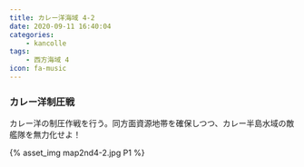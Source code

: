 ```yaml
---
title: カレー洋海域 4-2
date: 2020-09-11 16:40:04
categories:
    - kancolle
tags:
    - 西方海域 4
icon: fa-music
---
```


### カレー洋制圧戦
カレー洋の制圧作戦を行う。同方面資源地帯を確保しつつ、カレー半島水域の敵艦隊を無力化せよ！

<!-- <div style="width: 100%;padding-bottom: 59%;position: relative;">
    <div
        style="position: absolute;left: 0;top: 0;width: 100%;height: 100%;background-repeat: no-repeat;background-image: url('./02_image.png');background-position: 100% 0px;background-size: 200%;">
        <div
            style="position: relative;left: 0;top: 0;width: 100%;height: 100%;background-repeat: no-repeat;background-image: url('./02_image.png');background-position: opx 0px;background-size:200%;z-index: 2;">
        </div>
    </div>
</div> -->

{% asset_img map2nd4-2.jpg P1 %}


